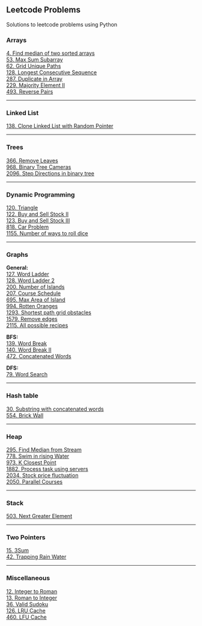 ## Leetcode Problems

Solutions to leetcode problems using Python

### Arrays
[4. Find median of two sorted arrays](./leetcode/arrays/4_median_of_two_sorted_arrays.md) \
[53. Max Sum Subarray](./leetcode/arrays/53_max_sum_subarray.md) \
[62. Grid Unique Paths](./sde-sheet/arrays3/grid_uniq_paths.md) \
[128. Longest Consecutive Sequence](./leetcode/arrays/128_longest_consecutive_seq.md) \
[287. Duplicate in Array](./leetcode/arrays/287_duplicate_in_array.md) \
[229. Majority Element II](./leetcode/arrays/229_majority_gt_nby3.md) \
[493. Reverse Pairs](./leetcode/arrays/493_reverse_pairs.md)

---

### Linked List
[138. Clone Linked List with Random Pointer](./leetcode/linked_list/clone_with_random_pointer.md)

---

### Trees
[366. Remove Leaves](./leetcode/trees/366_remove_leaves.md) \
[968. Binary Tree Cameras](./leetcode/trees/968_binary_tree_cameras.md) \
[2096. Step Directions in binary tree](./leetcode/trees/2096_step_directions_from_bin_tree_node_to_another.md)

---

### Dynamic Programming
[120. Triangle](./leetcode/dynamic_programming/120_triangle.md) \
[122. Buy and Sell Stock II](./general/dynamic_programming/stocks/buy_sell_stocks_2.md) \
[123. Buy and Sell Stock III](./general/dynamic_programming/stocks/buy_sell_stocks_3.md) \
[818. Car Problem](./leetcode/dynamic_programming/818_car_problem.md) \
[1155. Number of ways to roll dice](./leetcode/dynamic_programming/1155_ways_to_roll_dice.md)

---

### Graphs 

**General:** \
[127. Word Ladder](./leetcode/graphs/127_word_ladder.md) \
[128. Word Ladder 2](./leetcode/graphs/128_word_ladder_2.md) \
[200. Number of Islands](./leetcode/graphs/200_number_of_islands.md) \
[207. Course Schedule](./leetcode/graphs/207_course_schedule.md) \
[695. Max Area of Island](./leetcode/graphs/695-max-area-of-island.md) \
[994. Rotten Oranges](./leetcode/graphs/994_rotten_tomatoes.md) \
[1293. Shortest path grid obstacles](./leetcode/graphs/1293_shortest_path_grid_obstacles.md) \
[1579. Remove edges](./leetcode/graphs/1579_remove_edges.md) \
[2115. All possible recipes](./leetcode/graphs/2115_all_possible_recipes.md)


**BFS:**\
[139. Word Break](./leetcode/bfs/139_word_break.md) \
[140. Word Break II](./leetcode/bfs/140_word_break_ii.md) \
[472. Concatenated Words](./leetcode/bfs/472_concatenated_words.md)


**DFS:** \
[79. Word Search](./leetcode/dfs/79_word_search.md)

---

### Hash table
[30. Substring with concatenated words](./leetcode/hash_table/30_substring_with_concatenated_words.md) \
[554. Brick Wall](./leetcode/hash_table/554_brick_wall.md)

---

### Heap
[295. Find Median from Stream](./leetcode/heap/295_median_of_data_stream.md) \
[778. Swim in rising Water](./leetcode/heap/778_swim_in_rising_water.md) \
[973. K Closest Point](./leetcode/heap/973_k_closest_point.md) \
[1882. Process task using servers](./leetcode/heap/1882_process_task_using_servers.md) \
[2034. Stock price fluctuation](./leetcode/heap/2034_stock_price_fluctuation.md) \
[2050. Parallel Courses](./leetcode/heap/2050_parallel_courses_iii.md)

---

### Stack
[503. Next Greater Element](./leetcode/stack/503_next_greater_circular_array.md)

---

### Two Pointers
[15. 3Sum](./leetcode/two_pointers/15_3sum.md) \
[42. Trapping Rain Water](./leetcode/two_pointers/42_trapping_rain_water.md)

---

### Miscellaneous
[12. Integer to Roman](./leetcode/miscellaneous/12_integer_to_roman.md) \
[13. Roman to Integer](./leetcode/miscellaneous/13_roman_to_integer.md) \
[36. Valid Sudoku](./leetcode/miscellaneous/36_valid_sudoku.md) \
[126. LRU Cache](./leetcode/miscellaneous/126_lru_cache.md) \
[460. LFU Cache](./leetcode/miscellaneous/460_lfu_cache.md)
